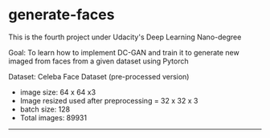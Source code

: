 # generate-faces

This is the fourth project under Udacity's Deep Learning Nano-degree 

Goal: To learn how to implement DC-GAN and train it to generate new imaged from faces from a given dataset using Pytorch

Dataset: Celeba Face Dataset (pre-processed version)
  - image size: 64 x 64 x3
  - Image resized used after preprocessing = 32 x 32 x 3
  - batch size: 128
  - Total images: 89931 
---
